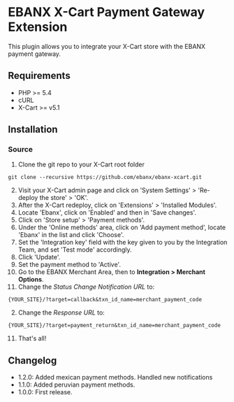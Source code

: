 # EBANX X-Cart Payment Gateway Extension

This plugin allows you to integrate your X-Cart store with the EBANX payment gateway.

## Requirements

* PHP >= 5.4
* cURL
* X-Cart >= v5.1

## Installation
### Source
1. Clone the git repo to your X-Cart root folder
```
git clone --recursive https://github.com/ebanx/ebanx-xcart.git
```
2. Visit your X-Cart admin page and click on 'System Settings' > 'Re-deploy the store' > 'OK'.
3. After the X-Cart redeploy, click on 'Extensions' > 'Installed Modules'.
4. Locate 'Ebanx', click on 'Enabled' and then in 'Save changes'.
5. Click on 'Store setup' > 'Payment methods'.
6. Under the 'Online methods' area, click on 'Add payment method', locate 'Ebanx' in the list and click 'Choose'.
7. Set the 'Integration key' field with the key given to you by the Integration Team, and set 'Test mode' accordingly.
8. Click 'Update'.
9. Set the payment method to 'Active'.
10. Go to the EBANX Merchant Area, then to **Integration > Merchant Options**.
  1. Change the _Status Change Notification URL_ to:
```
{YOUR_SITE}/?target=callback&txn_id_name=merchant_payment_code
```
  2. Change the _Response URL_ to:
```
{YOUR_SITE}/?target=payment_return&txn_id_name=merchant_payment_code
```
11. That's all!

## Changelog
* 1.2.0: Added mexican payment methods. Handled new notifications
* 1.1.0: Added peruvian payment methods.
* 1.0.0: First release.

